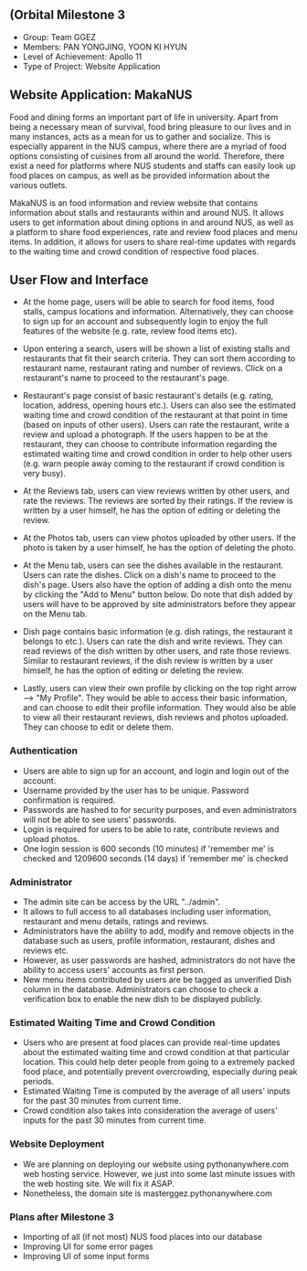 ## (Orbital Milestone 3
- Group: Team GGEZ
- Members: PAN YONGJING, YOON KI HYUN
- Level of Achievement: Apollo 11
- Type of Project: Website Application

## Website Application: MakaNUS

Food and dining forms an important part of life in university. Apart from being a necessary mean of survival, food bring pleasure to our lives and in many instances, acts as a mean for us to gather and socialize. This is especially apparent in the NUS campus, where there are a myriad of food options consisting of cuisines from all around the world. Therefore, there exist a need for platforms where NUS students and staffs can easily look up food places on campus, as well as be provided information about the various outlets.

MakaNUS is an food information and review website that contains information about stalls and restaurants within and around NUS. It allows users to get information about dining options in and around NUS, as well as a platform to share food experiences, rate and review food places and menu items. In addition, it allows for users to share real-time updates with regards to the waiting time and crowd condition of respective food places.

## User Flow and Interface

- At the home page, users will be able to search for food items, food stalls, campus locations and information. Alternatively, they can choose to sign up for an account and subsequently login to enjoy the full features of the website (e.g. rate, review food items etc).
- Upon entering a search, users will be shown a list of existing stalls and restaurants that fit their search criteria. They can sort them according to restaurant name, restaurant rating and number of reviews. Click on a restaurant's name to proceed to the restaurant's page.

- Restaurant's page consist of basic restaurant's details (e.g. rating, location, address, opening hours etc.). Users can also see the estimated waiting time and crowd condition of the restaurant at that point in time (based on inputs of other users). Users can rate the restaurant, write a review and upload a photograph. If the users happen to be at the restaurant, they can choose to contribute information regarding the estimated waiting time and crowd condition in order to help other users (e.g. warn people away coming to the restaurant if crowd condition is very busy).
- At the Reviews tab, users can view reviews written by other users, and rate the reviews. The reviews are sorted by their ratings. If the review is written by a user himself, he has the option of editing or deleting the review.
- At the Photos tab, users can view photos uploaded by other users. If the photo is taken by a user himself, he has the option of deleting the photo.
- At the Menu tab, users can see the dishes available in the restaurant. Users can rate the dishes. Click on a dish's name to proceed to the dish's page. Users also have the option of adding a dish onto the menu by clicking the "Add to Menu" button below. Do note that dish added by users will have to be approved by site administrators before they appear on the Menu tab.

- Dish page contains basic information (e.g. dish ratings, the restaurant it belongs to etc.). Users can rate the dish and write reviews. They can read reviews of the dish written by other users, and rate those reviews. Similar to restaurant reviews, if the dish review is written by a user himself, he has the option of editing or deleting the review.

- Lastly, users can view their own profile by clicking on the top right arrow --> "My Profile". They would be able to access their basic information, and can choose to edit their profile information. They would also be able to view all their restaurant reviews, dish reviews and photos uploaded. They can choose to edit or delete them.

### Authentication

- Users are able to sign up for an account, and login and login out of the account.  
- Username provided by the user has to be unique. Password confirmation is required.
- Passwords are hashed to for security purposes, and even administrators will not be able to see users' passwords.
- Login is required for users to be able to rate, contribute reviews and upload photos.
- One login session is 600 seconds (10 minutes) if 'remember me' is checked and 1209600 seconds (14 days) if 'remember me' is checked

### Administrator

- The admin site can be access by the URL "../admin".
- It allows to full access to all databases including user information, restaurant and menu details, ratings and reviews.
- Administrators have the ability to add, modify and remove objects in the database such as users, profile information, restaurant, dishes and reviews etc.
- However, as user passwords are hashed, administrators do not have the ability to access users' accounts as first person.
- New menu items contributed by users are be tagged as unverified Dish column in the database. Administrators can choose to check a verification box to enable the new dish to be displayed publicly.

### Estimated Waiting Time and Crowd Condition

- Users who are present at food places can provide real-time updates about the estimated waiting time and crowd condition at that particular location. This could help deter people from going to a extremely packed food place, and potentially prevent overcrowding, especially during peak periods.
- Estimated Waiting Time is computed by the average of all users' inputs for the past 30 minutes from current time.
- Crowd condition also takes into consideration the average of users' inputs for the past 30 minutes from current time.

### Website Deployment

- We are planning on deploying our website using pythonanywhere.com web hosting service. However, we just into some last minute issues with the web hosting site. We will fix it ASAP.
- Nonetheless, the domain site is masterggez.pythonanywhere.com

### Plans after Milestone 3

- Importing of all (if not most) NUS food places into our database
- Improving UI for some error pages
- Improving UI of some input forms
